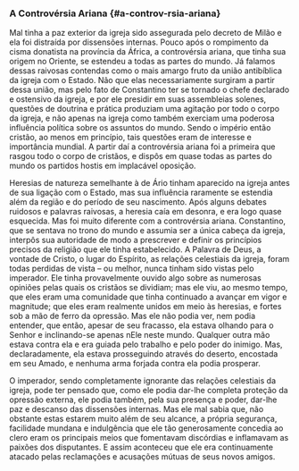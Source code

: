 ### A Controvérsia Ariana {#a-controv-rsia-ariana}

Mal tinha a paz exterior da igreja sido assegurada pelo decreto de Milão e ela foi distraída por dissensões internas. Pouco após o rompimento da cisma donatista na província da África, a controvérsia ariana, que tinha sua origem no Oriente, se estendeu a todas as partes do mundo. Já falamos dessas raivosas contendas como o mais amargo fruto da união antibíblica da igreja com o Estado. Não que elas necessariamente surgiram a partir dessa união, mas pelo fato de Constantino ter se tornado o chefe declarado e ostensivo da igreja, e por ele presidir em suas assembleias solenes, questões de doutrina e prática produziam uma agitação por todo o corpo da igreja, e não apenas na igreja como também exerciam uma poderosa influência política sobre os assuntos do mundo. Sendo o império então cristão, ao menos em princípio, tais questões eram de interesse e importância mundial. A partir daí a controvérsia ariana foi a primeira que rasgou todo o corpo de cristãos, e dispôs em quase todas as partes do mundo os partidos hostis em implacável oposição.

Heresias de natureza semelhante à de Ário tinham aparecido na igreja antes de sua ligação com o Estado, mas sua influência raramente se estendia além da região e do período de seu nascimento. Após alguns debates ruidosos e palavras raivosas, a heresia caía em desonra, e era logo quase esquecida. Mas foi muito diferente com a controvérsia ariana. Constantino, que se sentava no trono do mundo e assumia ser a única cabeça da igreja, interpôs sua autoridade de modo a prescrever e definir os princípios precisos da religião que ele tinha estabelecido. A Palavra de Deus, a vontade de Cristo, o lugar do Espírito, as relações celestiais da igreja, foram todas perdidas de vista – ou melhor, nunca tinham sido vistas pelo imperador. Ele tinha provavelmente ouvido algo sobre as numerosas opiniões pelas quais os cristãos se dividiam; mas ele viu, ao mesmo tempo, que eles eram uma comunidade que tinha continuado a avançar em vigor e magnitude; que eles eram realmente unidos em meio às heresias, e fortes sob a mão de ferro da opressão. Mas ele não podia ver, nem podia entender, que então, apesar de seu fracasso, ela estava olhando para o Senhor e inclinando-se apenas nEle neste mundo. Qualquer outra mão estava contra ela e era guiada pelo trabalho e pelo poder do inimigo. Mas, declaradamente, ela estava prosseguindo através do deserto, encostada em seu Amado, e nenhuma arma forjada contra ela podia prosperar.

O imperador, sendo completamente ignorante das relações celestiais da igreja, pode ter pensado que, como ele podia dar-lhe completa proteção da opressão externa, ele podia também, pela sua presença e poder, dar-lhe paz e descanso das dissensões internas. Mas ele mal sabia que, não obstante estas estarem muito além de seu alcance, a própria segurança, facilidade mundana e indulgência que ele tão generosamente concedia ao clero eram os principais meios que fomentavam discórdias e inflamavam as paixões dos disputantes. E assim aconteceu que ele era continuamente atacado pelas reclamações e acusações mútuas de seus novos amigos.